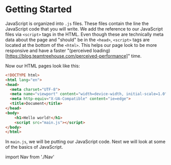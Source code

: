 # Getting Started

JavaScript is organized into `.js` files. These files contain the line the JavaScript code that you will write. We add the reference to our JavaScript files via `<script>` tags in the HTML. Even though these are technically meta data about the page and "should" be in the `<head>`, `<script>` tags are located at the bottom of the `<html>`. This helps our page look to be more responsive and have a faster "(perceived loading)[https://blog.teamtreehouse.com/perceived-performance]" time.

Now our HTML pages look like this:

```HTML
<!DOCTYPE html>
<html lang="en">
<head>
  <meta charset="UTF-8">
  <meta name="viewport" content="width=device-width, initial-scale=1.0">
  <meta http-equiv="X-UA-Compatible" content="ie=edge">
  <title>Document</title>
</head>
<body>
    <h1>Hello world!</h1>
    <script src="main.js"></script>
</body>
</html>
```

In `main.js`, we will be putting our JavaScript code. Next we will look at some of the basics of JavaScript.

import Nav from './Nav'

<Nav/>
